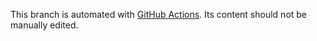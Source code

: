 
This branch is automated with [GitHub Actions][github-actions]. Its content should not be manually edited.

[github-actions]: https://github.com/features/actions
